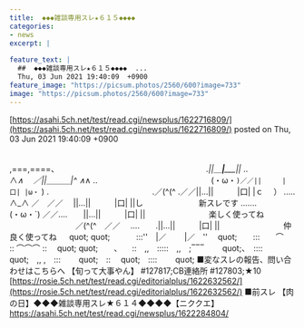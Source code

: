 ```yaml
---
title:  ◆◆◆雑談専用スレ★６１５◆◆◆◆  
categories:
- news
excerpt: |
  
feature_text: |
  ##  ◆◆◆雑談専用スレ★６１５◆◆◆◆  ...
  Thu, 03 Jun 2021 19:40:09  +0900
feature_image: "https://picsum.photos/2560/600?image=733"
image: "https://picsum.photos/2560/600?image=733"
---
```


[https://asahi.5ch.net/test/read.cgi/newsplus/1622716809/](https://asahi.5ch.net/test/read.cgi/newsplus/1622716809/)
posted on Thu, 03 Jun 2021 19:40:09  +0900

<!--more-->

　　　　　　　　　　　　　　　　　　 　　　　　　　　　　　　　　　　　　　　,===,====、 　　　　　　　　　　　　　　　　　　 _.||＿__|_____||_ ..　　　　　　　　　　　　　　　∧_∧　 ／||＿＿＿|^ ∧_∧ ..　　 　　　　　　　　　　　　(・ω・`)／／||　　　|口| |ω・` ) .　　　　　　　　　　　　　.／(^(^ .／／||...||　　　|口| |ｃ 　） .....　 　 　 　 　 　 ∧_∧ ／　／／　 ||...||　　　|口| ||し　　　　　　　新スレです .......　　　　　　　　(・ω・`) ／／....　　||...||　　　|口| ||　　　　　　　　楽しく使ってね 　　 　　　　　　／(^(^　／／ 　....　　.||...||　　　|口| ||　　　　　　　　仲良く使ってね 　 quot; quot; 　　　:::''　|／　 　|／　''　 quot;　　:::　　⌒　 :: ⌒⌒⌒ ::　 quot; quot;　　、 　::　,,　:::::　,,　;‾‾‾　　 quot;、　:::: quot;　,, ,　:::　　 quot;　::　 quot;　::::　　 quot; ■変なスレの報告、問い合わせはこちらへ 【旬って大事やん】 #127817;CB連絡所 #127803;★10 [https://rosie.5ch.net/test/read.cgi/editorialplus/1622632562/](https://rosie.5ch.net/test/read.cgi/editorialplus/1622632562/) ■前スレ 【肉の日】◆◆◆雑談専用スレ★６１４◆◆◆◆【ニククエ】 https://asahi.5ch.net/test/read.cgi/newsplus/1622284804/
